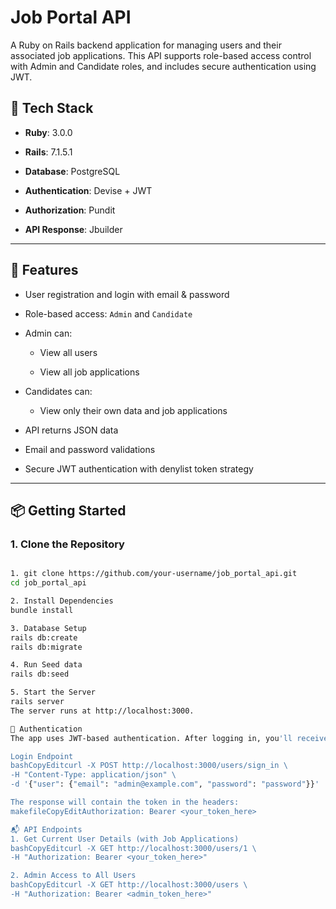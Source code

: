 # Job Portal API
 
A Ruby on Rails backend application for managing users and their associated job applications. This API supports role-based access control with Admin and Candidate roles, and includes secure authentication using JWT.
 
## 🔧 Tech Stack
 
- **Ruby**: 3.0.0

- **Rails**: 7.1.5.1

- **Database**: PostgreSQL

- **Authentication**: Devise + JWT

- **Authorization**: Pundit

- **API Response**: Jbuilder
 
---
 
## 🚀 Features
 
- User registration and login with email & password

- Role-based access: `Admin` and `Candidate`

- Admin can:

  - View all users

  - View all job applications

- Candidates can:

  - View only their own data and job applications

- API returns JSON data

- Email and password validations

- Secure JWT authentication with denylist token strategy
 
---
 
## 📦 Getting Started
 
### 1. Clone the Repository
 
```bash

1. git clone https://github.com/your-username/job_portal_api.git
cd job_portal_api

2. Install Dependencies
bundle install

3. Database Setup
rails db:create
rails db:migrate

4. Run Seed data
rails db:seed 

5. Start the Server
rails server
The server runs at http://localhost:3000.

🔐 Authentication
The app uses JWT-based authentication. After logging in, you'll receive a JWT token which must be included in the headers of all authorized API requests.

Login Endpoint
bashCopyEditcurl -X POST http://localhost:3000/users/sign_in \
-H "Content-Type: application/json" \
-d '{"user": {"email": "admin@example.com", "password": "password"}}' 

The response will contain the token in the headers:
makefileCopyEditAuthorization: Bearer <your_token_here> 

📬 API Endpoints
1. Get Current User Details (with Job Applications)
bashCopyEditcurl -X GET http://localhost:3000/users/1 \
-H "Authorization: Bearer <your_token_here>" 

2. Admin Access to All Users
bashCopyEditcurl -X GET http://localhost:3000/users \
-H "Authorization: Bearer <admin_token_here>" 
